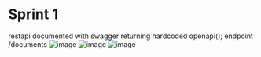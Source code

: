 # Sprint 1
restapi documented with swagger returning hardcoded openapi(); endpoint /documents
![image](https://github.com/user-attachments/assets/143be42a-6bf8-477e-b3b2-1ce23597610a)
![image](https://github.com/user-attachments/assets/955756bf-b44b-4f25-89ff-e528c592d14f)
![image](https://github.com/user-attachments/assets/b3028569-5c2c-4711-829d-10dd1ad61274)

